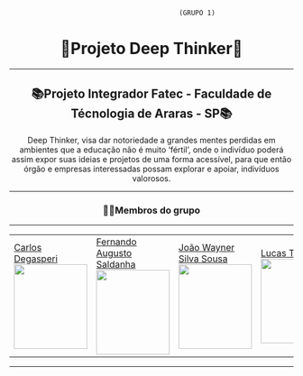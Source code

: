                                               (GRUPO 1)

<h1 align=center> 🐙Projeto Deep Thinker🐙 </h1>
<hr>
<h2 align=center>📚Projeto Integrador Fatec - Faculdade de Técnologia de Araras - SP📚 </h2>
<p align=center>
Deep Thinker, visa dar notoriedade a grandes mentes perdidas em ambientes que a educação não é muito ‘fértil’, onde o indivíduo poderá assim expor suas ideias e projetos de uma forma acessível, para que então órgão e empresas interessadas possam explorar e apoiar, indivíduos valorosos. </p>
<hr>
<h3 align=center>👨‍🎓Membros do grupo</h3>
<hr>

  <table>
  <tr>
    <td>
<a href="http://github.com/CarlosDegasperi">Carlos Degasperi </a> <br>
<img src="https://user-images.githubusercontent.com/45121771/205767040-bc4ea54a-1d07-4928-bf71-11b1d96766b3.png" width=130px height=150px> <br>
</td>
<td>
<a href="https://github.com/wFernand0">Fernando Augusto Saldanha</a> <br>
<img src="https://user-images.githubusercontent.com/45121771/205771315-2b48ad7e-6e66-424e-8b4b-93bd15ba588f.png" width=130px height=150px> <br>
</td>
    <td>
  <a href="https://github.com/uWayner">João Wayner Silva Sousa</a> <br>
<img src="https://user-images.githubusercontent.com/45121771/205768068-edb5d379-51f7-416c-946c-f16f213a322b.png" width=130px height=150px>  <br>
</td>
    <td>
  <a href="https://github.com/LucasTheodoroSilva">Lucas Theodoro</a> <br>
  <img src="https://user-images.githubusercontent.com/45121771/205768268-bec8b312-14f9-4ba8-8b3d-68cce302e74c.png" width=130px height=150px> <br>
</td>
    <td>
<a href="http://github.com/mastruz7">Matheus da Costa Rodrigues</a> <br>
<img src="https://user-images.githubusercontent.com/45121771/205764135-b1e655f6-12ae-493f-8d41-d6dac8d9f819.png" width=130px height=150px> <br>
</td>
    <td>
<a href="https://github.com/vininigra"> Vinicius Nigra </a> <br>
<img src="https://user-images.githubusercontent.com/45121771/205769269-e80a27c8-c834-4c0e-8021-de9c58275577.png" width=140px height=150px> <br>
  </td>
  </tr>
</table>
<hr>
